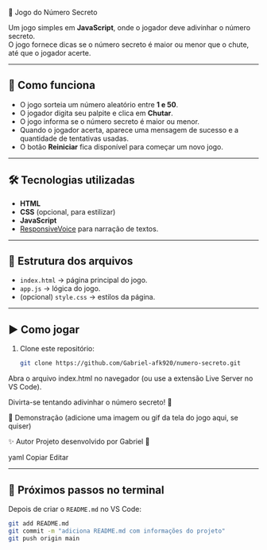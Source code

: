 🎲 Jogo do Número Secreto

Um jogo simples em **JavaScript**, onde o jogador deve adivinhar o número secreto.  
O jogo fornece dicas se o número secreto é maior ou menor que o chute, até que o jogador acerte.

---

## 🚀 Como funciona
- O jogo sorteia um número aleatório entre **1 e 50**.
- O jogador digita seu palpite e clica em **Chutar**.
- O jogo informa se o número secreto é maior ou menor.
- Quando o jogador acerta, aparece uma mensagem de sucesso e a quantidade de tentativas usadas.
- O botão **Reiniciar** fica disponível para começar um novo jogo.

---

## 🛠️ Tecnologias utilizadas
- **HTML**
- **CSS** (opcional, para estilizar)
- **JavaScript**
- [ResponsiveVoice](https://responsivevoice.org/) para narração de textos.

---

## 📂 Estrutura dos arquivos
- `index.html` → página principal do jogo.
- `app.js` → lógica do jogo.
- (opcional) `style.css` → estilos da página.

---

## ▶️ Como jogar
1. Clone este repositório:
   ```bash
   git clone https://github.com/Gabriel-afk920/numero-secreto.git
Abra o arquivo index.html no navegador (ou use a extensão Live Server no VS Code).

Divirta-se tentando adivinhar o número secreto! 🎉

📸 Demonstração
(adicione uma imagem ou gif da tela do jogo aqui, se quiser)

✨ Autor
Projeto desenvolvido por Gabriel 🚀

yaml
Copiar
Editar

---

## 🔹 Próximos passos no terminal

Depois de criar o `README.md` no VS Code:

```bash
git add README.md
git commit -m "adiciona README.md com informações do projeto"
git push origin main
